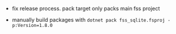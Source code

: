 
* fix release process.  pack target only packs main fss project

* manually build packages with `dotnet pack fss_sqlite.fsproj -p:Version=1.8.0`

